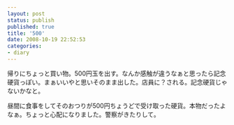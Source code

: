 ```yaml
---
layout: post
status: publish
published: true
title: '500'
date: 2008-10-19 22:52:53
categories:
- diary
---
```

帰りにちょっと買い物。500円玉を出す。なんか感触が違うなぁと思ったら記念硬貨っぽい。まぁいいやと思いそのまま出した。店員に？される。記念硬貨じゃないかなと。

昼間に食事をしてそのおつりが500円ちょうどで受け取った硬貨。本物だったよなぁ。ちょっと心配になりました。警察がきたりして。
